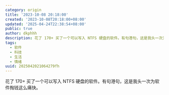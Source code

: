 ```yaml
---
category: origin
title: '2023-10-08 20:18:00'
created: '2023-10-08T20:18:00+08:00'
updated: '2025-04-24T22:38:54+08:00'
public: true
author: dkphhh
description: 花了 170+ 买了一个可以写入 NTFS 硬盘的软件。有句港句，这是我头一次为软件掏钱这么痛快……
tags:
  - 软件
  - 科技
  - 生活
  - 情绪
uuid: 2025042021064279fh
---
```


花了 170+ 买了一个可以写入 NTFS 硬盘的软件。有句港句，这是我头一次为软件掏钱这么痛快。
